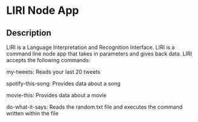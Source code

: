 # LIRI Node App

## Description

LIRI is a Language Interpretation and Recognition Interface. LIRI is a command line node app that takes in parameters and gives back data. LIRI accepts the following commands:

my-tweets: Reads your last 20 tweets

spotify-this-song: Provides data about a song

movie-this: Provides data about a movie

do-what-it-says: Reads the random.txt file and executes the command written within the file